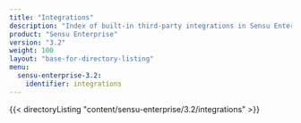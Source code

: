 ```yaml
---
title: "Integrations"
description: "Index of built-in third-party integrations in Sensu Enterprise"
product: "Sensu Enterprise"
version: "3.2"
weight: 100
layout: "base-for-directory-listing"
menu:
  sensu-enterprise-3.2:
    identifier: integrations
---
```


{{< directoryListing "content/sensu-enterprise/3.2/integrations" >}}
